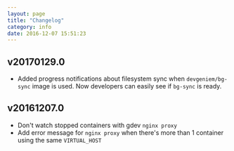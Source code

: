 ```yaml
---
layout: page
title: "Changelog"
category: info
date: 2016-12-07 15:51:23
---
```


## v20170129.0
* Added progress notifications about filesystem sync when `devgeniem/bg-sync` image is used. Now developers can easily see if `bg-sync` is ready.

## v20161207.0
* Don't watch stopped containers with gdev `nginx proxy`
* Add error message for `nginx proxy` when there's more than 1 container using the same `VIRTUAL_HOST`

